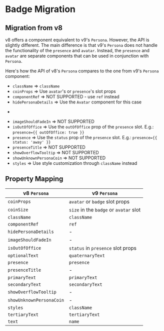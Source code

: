 # Badge Migration

## Migration from v8

v8 offers a component equivalent to v9's `Persona`. However, the API is slightly different. The main difference is that v9's `Persona` does not handle the functionality of the `presence` and `avatar`. Instead, the `presence` and `avatar` are separate components that can be used in conjunction with `Persona`.

Here's how the API of v8's `Persona` compares to the one from v9's `Persona` component:

- `className` => `className`
- `coinProps` => Use `avatar`'s or `presence`'s slot props
- `componentRef` => NOT SUPPORTED - use `ref` instead
- `hidePersonaDetails` => Use the `Avatar` component for this case
- ```

  ```
- `imageShouldFadeIn` => NOT SUPPORTED
- `isOutOfOffice` => Use the `outOfOffice` prop of the `presence` slot. E.g.: `presence={{ outOfOffice: true }}`
- `presence` => Use the `status` prop of the `presence` slot. E.g.: `presence={{ status: 'away' }}`
- `presenceTitle` => NOT SUPPORTED
- `showOverflowTooltip` => NOT SUPPORTED
- `showUnknownPersonaCoin` => NOT SUPPORTED
- `styles` => Use style customization through `className` instead

## Property Mapping

| v8 `Persona`             | v9 `Persona`                           |
| ------------------------ | -------------------------------------- |
| `coinProps`              | `avatar` or `badge` slot props         |
| `coinSize`               | `size` in the `badge` or `avatar` slot |
| `className`              | `className`                            |
| `componentRef`           | `ref`                                  |
| `hidePersonaDetails`     | -                                      |
| `imageShouldFadeIn`      | -                                      |
| `isOutOfOffice`          | `status` in `presence` slot props      |
| `optionalText`           | `quaternaryText`                       |
| `presence`               | `presence`                             |
| `presenceTitle`          | -                                      |
| `primaryText`            | `primaryText`                          |
| `secondaryText`          | `secondaryText`                        |
| `showOverflowTooltip`    | -                                      |
| `showUnknownPersonaCoin` | -                                      |
| `styles`                 | `className`                            |
| `tertiaryText`           | `tertiaryText`                         |
| `text`                   | `name`                                 |
